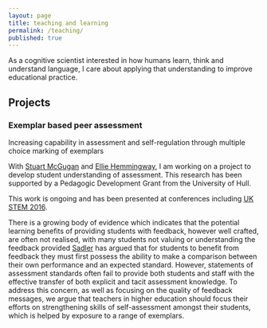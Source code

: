 ```yaml
---
layout: page
title: teaching and learning
permalink: /teaching/
published: true
---
```


As a cognitive scientist interested in how humans learn, think and understand language, I care about applying that understanding to improve educational practice. 

## Projects

### Exemplar based peer assessment
Increasing capability in assessment and self-regulation through multiple choice marking of exemplars

With [Stuart McGugan](http://www2.hull.ac.uk/administration/leap/whos-who-2/s_mcgugan.aspx) and [Ellie Hemmingway](http://www.elliehemingway.co.uk/), I am working on a project to develop student understanding of assessment. This research has been supported by a Pedagogic Development Grant from the University of Hull.

This work is ongoing and has been presented at conferences including [UK STEM 2016](https://ukstemconference.wordpress.com/).

There is a growing body of evidence which indicates that the potential learning benefits of providing students with feedback, however well crafted, are often not realised, with many students not valuing or understanding the feedback provided [Sadler](https://uofa.ualberta.ca/-/media/ualberta/centre-for-teaching-and-learning/symposium/less-teaching-more-learning-2009/royce-sadler/articles/symposiumltmlroyce-sadlerbeyond-feedback--developing-student-capability-in-complex-appraisal.pdf) has argued that for students to benefit from feedback they must first possess the ability to make a comparison between their own performance and an expected standard. However, statements of assessment standards often fail to provide both students and staff with the effective transfer of both explicit and tacit assessment knowledge. To address this concern, as well as focusing on the quality of feedback messages, we argue that teachers in higher education should focus their efforts on strengthening skills of self-assessment amongst their students, which is helped by exposure to a range of exemplars.
